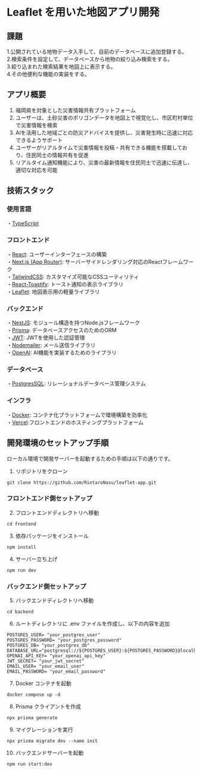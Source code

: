 # Leaflet を用いた地図アプリ開発

## 課題

1.公開されている地物データ入手して、自前のデータベースに追加登録する。<br> 2.検索条件を設定して、データベースから地物の絞り込み検索をする。<br> 3.絞り込まれた検索結果を地図上に表示する。<br> 4.その他便利な機能の実装をする。

## アプリ概要
1. 福岡県を対象とした災害情報共有プラットフォーム<br>
2. ユーザーは、土砂災害のポリゴンデータを地図上で視覚化し、市区町村単位で災害情報を検索<br>
3. AIを活用した地域ごとの防災アドバイスを提供し、災害発生時に迅速に対応できるようサポート<br>
4. ユーザーがリアルタイムで災害情報を投稿・共有できる機能を搭載しており、住民同士の情報共有を促進<br>
5. リアルタイム通知機能により、災害の最新情報を住民同士で迅速に伝達し、適切な対応を可能


## 技術スタック

### 使用言語
  ・[TypeScript](https://www.typescriptlang.org/)
  
### フロントエンド 
  ・[React](https://ja.react.dev/): ユーザーインターフェースの構築<br>
  ・[Next.js (App Router)](https://nextjs.org/): サーバーサイドレンダリング対応のReactフレームワーク<br>
  ・[TailwindCSS](https://tailwindcss.com/): カスタマイズ可能なCSSユーティリティ<br>
  ・[React-Toastify](https://fkhadra.github.io/react-toastify/introduction/): トースト通知の表示ライブラリ<br>
  ・[Leaflet](https://leafletjs.com/reference.html): 地図表示用の軽量ライブラリ<br>
  
### バックエンド
  ・[NestJS](https://nestjs.com/): モジュール構造を持つNode.jsフレームワーク<br>
  ・[Prisma](https://www.prisma.io/): データベースアクセスのためのORM<br>
  ・[JWT](https://jwt.io/): JWTを使用した認証管理<br>
  ・[Nodemailer](https://www.nodemailer.com/): メール送信ライブラリ<br>
  ・[OpenAI](https://platform.openai.com/docs/api-reference/introduction): AI機能を実装するためのライブラリ<br>
  
### データベース
  ・[PostgresSQL](https://www.postgresql.org/docs/): リレーショナルデータベース管理システム

### インフラ
  ・[Docker](https://docs.docker.com/): コンテナ化プラットフォームで環境構築を効率化<br>
  ・[Vercel](https://vercel.com/docs):フロントエンドのホスティングプラットフォーム


## 開発環境のセットアップ手順

ローカル環境で開発サーバーを起動するための手順は以下の通りです。

1. リポジトリをクローン

```
git clone https://github.com/RintaroNasu/leaflet-app.git
```

### フロントエンド側セットアップ

2. フロントエンドディレクトリへ移動

```
cd frontend
```

3. 依存パッケージをインストール

```
npm install
```

4. サーバー立ち上げ

```
npm run dev
```

### バックエンド側セットアップ

5. バックエンドディレクトリへ移動

```
cd backend
```

6. ルートディレクトリに .env ファイルを作成し、以下の内容を追加

```
POSTGRES_USER= "your_postgres_user"
POSTGRES_PASSWORD= "your_postgres_password"
POSTGRES_DB= "your_postgres_db"
DATABASE_URL="postgresql://${POSTGRES_USER}:${POSTGRES_PASSWORD}@localhost:5433/${POSTGRES_DB}"
OPENAI_API_KEY= "your_openai_api_key"
JWT_SECRET= "your_jwt_secret"
EMAIL_USER= "your_email_user"
EMAIL_PASSWORD= "your_email_password"
```

7. Docker コンテナを起動

```
docker compose up -d
```

8. Prisma クライアントを作成

```
npx prisma generate
```

9. マイグレーションを実行

```
npx prisma migrate dev --name init
```

10. バックエンドサーバーを起動

```
npm run start:dev
```
